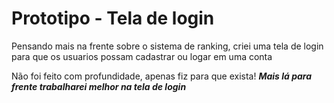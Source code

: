 # Prototipo - Tela de login

Pensando mais na frente sobre o sistema de ranking, criei uma tela de login para que os usuarios possam cadastrar ou logar em uma conta

Não foi feito com profundidade, apenas fiz para que exista! ***Mais lá para frente trabalharei melhor na tela de login***
